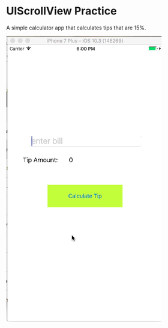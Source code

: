# UIScrollView Practice

A simple calculator app that calculates tips that are 15%.

![Output](https://github.com/Saayaman/ImageStorage/blob/master/TipCalculator.gif)
